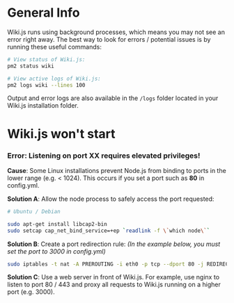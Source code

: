 <!-- TITLE: Troubleshooting -->
<!-- SUBTITLE: A collection of common issues / errors and their possible solutions. -->

# General Info
Wiki.js runs using background processes, which means you may not see an error right away. The best way to look for errors / potential issues is by running these useful commands:

```sh
# View status of Wiki.js:
pm2 status wiki

# View active logs of Wiki.js:
pm2 logs wiki --lines 100
```

Output and error logs are also available in the `/logs` folder located in your Wiki.js installation folder.

# Wiki.js won't start
### Error: Listening on port XX requires elevated privileges!

**Cause**: Some Linux installations prevent Node.js from binding to ports in the lower range (e.g. < 1024). This occurs if you set a port such as **80** in config.yml.

**Solution A**: Allow the node process to safely access the port requested:
```sh
# Ubuntu / Debian

sudo apt-get install libcap2-bin
sudo setcap cap_net_bind_service=+ep `readlink -f \`which node\``
```

**Solution B**: Create a port redirection rule: *(In the example below, you must set the port to 3000 in config.yml)*
```sh
sudo iptables -t nat -A PREROUTING -i eth0 -p tcp --dport 80 -j REDIRECT --to-port 3000
```

**Solution C**: Use a web server in front of Wiki.js. For example, use nginx to listen to port 80 / 443 and proxy all requests to Wiki.js running on a higher port (e.g. 3000).
